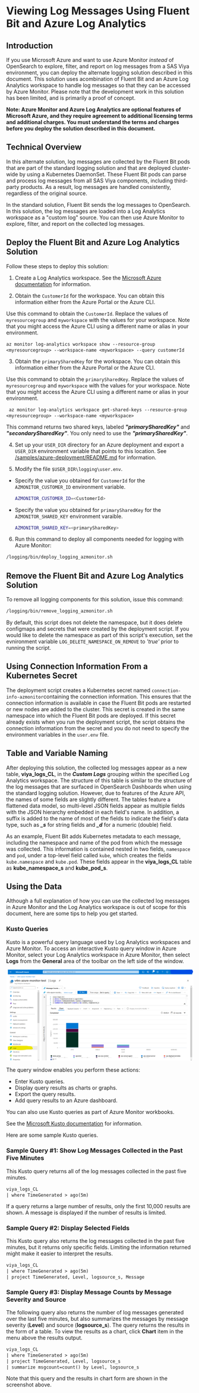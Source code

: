 # Viewing Log Messages Using Fluent Bit and Azure Log Analytics

## Introduction

If you use Microsoft Azure and want to use Azure Monitor *instead* of OpenSearch
to explore, filter, and report on log messages from a SAS Viya environment, you
can deploy the alternate logging solution described in this document. This solution
uses acombination of Fluent Bit and an Azure Log Analytics workspace to handle log
messages so that they can be accessed by Azure Monitor. Please note that the
development work in this solution has been limited, and is primarily a proof of
concept.

**Note: Azure Monitor and Azure Log Analytics are optional features of
Microsoft Azure, and they require agreement to additional licensing terms and
additional charges. You must understand the terms and charges before you
deploy the solution described in this document.**

## Technical Overview

In this alternate solution, log messages are collected by the Fluent Bit
pods that are part of the standard logging solution and that are deployed
cluster-wide by using a Kubernetes DaemonSet. These Fluent Bit pods can
parse and process log messages from all SAS Viya components, including
third-party products. As a result, log messages are handled consistently,
regardless of the original source.

In the standard solution, Fluent Bit sends the log messages to OpenSearch.
In this solution, the log messages are loaded into a Log Analytics workspace
as a "custom log" source. You can then use Azure Monitor to explore, filter, and
report on the collected log messages.

## Deploy the Fluent Bit and Azure Log Analytics Solution

Follow these steps to deploy this solution:

1. Create a Log Analytics workspace. See the [Microsoft Azure documentation](https://docs.microsoft.com/en-us/azure/azure-monitor/learn/quick-create-workspace) for information.

2. Obtain the `CustomerId` for the workspace. You can obtain this information either from the Azure Portal or the Azure CLI.

Use this command to obtain the `CustomerId`. Replace the values of `myresourcegroup` and `myworkspace` with the values for your workspace. Note that you might access the Azure CLI using a different name or alias in your environment.

```
az monitor log-analytics workspace show --resource-group <myresourcegroup> --workspace-name <myworkspace> --query customerId
```
3. Obtain the `primarySharedKey` for the workspace. You can obtain this information either from the Azure Portal or the Azure CLI.

Use this command to obtain the `primarySharedKey`. Replace the values of `myresourcegroup` and `myworkspace` with the values for your workspace. Note that you might access the Azure CLI using a different name or alias in your environment.

```
 az monitor log-analytics workspace get-shared-keys --resource-group <myresourcegroup> --workspace-name <myworkspace>
```

This command returns two shared keys, labeled ***"primarySharedKey"*** and ***"secondarySharedKey"***. You only need to use the ***"primarySharedKey"***.

4. Set up your `USER_DIR` directory for an Azure deployment and export a `USER_DIR` environment variable that points to this location. See [/samples/azure-deployment/README.md](../samples/azure-deployment/README.md) for information.

5. Modify the file `$USER_DIR\logging\user.env`.

  - Specify the value you obtained for `CustomerId` for the `AZMONITOR_CUSTOMER_ID` environment variable.

    ```bash
    AZMONITOR_CUSTOMER_ID=<CustomerId>
    ```
  - Specify the value you obtained for `primarySharedKey` for the `AZMONITOR_SHARED_KEY` environment varaible.

    ```bash
    AZMONITOR_SHARED_KEY=<primarySharedKey>
    ```
6. Run this command to deploy all components needed for logging with Azure Monitor:

```bash
/logging/bin/deploy_logging_azmonitor.sh
```

## Remove the Fluent Bit and Azure Log Analytics Solution

To remove all logging components for this solution, issue this command:
```bash
/logging/bin/remove_logging_azmonitor.sh
```
By default, this script does not delete the namespace, but it does delete configmaps and secrets that were created by the deployment script.  If you would like to delete the namespace as part
of this script's execution, set the evnironment variable `LOG_DELETE_NAMESPACE_ON_REMOVE` to
*'true'* prior to running the script.

## Using Connection Information From a Kubernetes Secret

The deployment script creates a Kubernetes secret named `connection-info-azmonitor`containing the connection information.
This ensures that the connection information is available in case the Fluent Bit pods are
restarted or new nodes are added to the cluster. This secret is created
in the same namespace into which the Fluent Bit pods are deployed.  If this secret already exists
when you run the deployment script, the script obtains the connection information from the secret and you do not need to specify  the environment variables in the `user.env` file.

## Table and Variable Naming

After deploying this solution, the collected log messages appear as
a new table, **viya_logs_CL**, in the ***Custom Logs*** grouping within the
specified Log Analytics workspace.  The structure of this table is similar
to the structure of the log messages that are surfaced in OpenSearch Dashboards when using the
standard logging solution. However, due to features of the Azure
API, the names of some fields are slightly different. The tables feature
a flattened data model, so multi-level JSON fields appear as multiple
fields with the JSON hierarchy embedded in each field's name.  In addition, a
suffix is added to the name of most of the fields to indicate the field's data type,
such as ***_s*** for string fields and ***_d*** for a numeric (double) field.

As an example, Fluent Bit adds Kubernetes metadata to each message, including
the namespace and name of the pod from which the message was collected.  This
information is contained nested in two fields, `namespace` and `pod`, under a top-level field
called `kube`, which creates the fields `kube.namespace` and `kube.pod`.  These fields
appear in the **viya_logs_CL** table as **kube_namespace_s** and **kube_pod_s**.

## Using the Data

Although a full explanation of how you can use the collected log messages in
Azure Monitor and the Log Analytics workspace is out of scope for this document,
here are some tips to help you get started.

###  Kusto Queries
Kusto is a powerful query language used by Log Analytics workspaces
and Azure Monitor. To access an interactive Kusto query window in Azure Monitor,
select your Log Analytics workspace in Azure Monitor, then select **Logs** from
the **General** area of the toolbar on the left side of the window.

![Azure Log Analytics Workspace - Kusto Query](../img/screenshot-kustoquery-chart.png)

The query window enables you perform these actions:
  - Enter Kusto queries.
  - Display query results as charts or graphs.
  - Export the query results.
  - Add query results to an Azure dashboard.

You can also use Kusto queries as part of Azure Monitor workbooks.

See the [Microsoft Kusto documentation](https://docs.microsoft.com/en-us/azure/data-explorer/kusto/concepts) for information.

Here are some sample Kusto queries.

### Sample Query #1: Show Log Messages Collected in the Past Five Minutes
This Kusto query returns all of the log messages collected in the past
five minutes.
```
viya_logs_CL
| where TimeGenerated > ago(5m)
```
If a query returns a large number of results, only the first
10,000 results are shown. A message is displayed if the number of results is limited.

### Sample Query #2: Display Selected Fields
This Kusto query also returns the log messages collected in the past five minutes, but it
returns only specific fields. Limiting the information returned might make it easier
to interpret the results.
```
viya_logs_CL
| where TimeGenerated > ago(5m)
| project TimeGenerated, Level, logsource_s, Message
```
### Sample Query #3: Display Message Counts by Message Severity and Source
The following query also returns the number of log messages generated over the last
five minutes, but also summarizes the messages by message severity (**Level**) and source (**logsource_s**).
The query returns the results in the form of a table. To view the results as
a chart, click **Chart** item in the menu above the results output.
```
viya_logs_CL
| where TimeGenerated > ago(5m)
| project TimeGenerated, Level, logsource_s
| summarize msgcount=count() by Level, logsource_s
```
Note that this query and the results in chart form are shown in the screenshot above.
